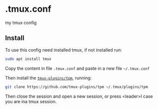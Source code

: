 # .tmux.conf
my tmux config

## Install

To use this config need installed tmux,
if not installed run:

```bash
sudo apt install tmux
```

Copy the content in file `.tmux.conf` and paste in a new file `~/.tmux.conf`

Then install the [`tmux-plugins/tpm`](https://github.com/tmux-plugins/tpm),
running:

```bash
git clone https://github.com/tmux-plugins/tpm ~/.tmux/plugins/tpm
```

Then close the session and open a new session, or press \<leader\>I case you are ina tmux session.
